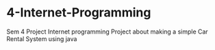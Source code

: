 # 4-Internet-Programming
Sem 4 Project Internet programming
Project about making a simple Car Rental System using java
